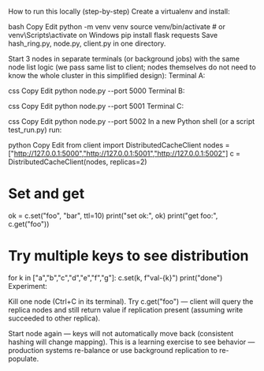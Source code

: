 How to run this locally (step-by-step)
Create a virtualenv and install:

bash
Copy
Edit
python -m venv venv
source venv/bin/activate    # or venv\Scripts\activate on Windows
pip install flask requests
Save hash_ring.py, node.py, client.py in one directory.

Start 3 nodes in separate terminals (or background jobs) with the same node list logic (we pass same list to client; nodes themselves do not need to know the whole cluster in this simplified design):
Terminal A:

css
Copy
Edit
python node.py --port 5000
Terminal B:

css
Copy
Edit
python node.py --port 5001
Terminal C:

css
Copy
Edit
python node.py --port 5002
In a new Python shell (or a script test_run.py) run:

python
Copy
Edit
from client import DistributedCacheClient
nodes = ["http://127.0.0.1:5000","http://127.0.0.1:5001","http://127.0.0.1:5002"]
c = DistributedCacheClient(nodes, replicas=2)

# Set and get
ok = c.set("foo", "bar", ttl=10)
print("set ok:", ok)
print("get foo:", c.get("foo"))

# Try multiple keys to see distribution
for k in ["a","b","c","d","e","f","g"]:
    c.set(k, f"val-{k}")
print("done")
Experiment:

Kill one node (Ctrl+C in its terminal). Try c.get("foo") — client will query the replica nodes and still return value if replication present (assuming write succeeded to other replica).

Start node again — keys will not automatically move back (consistent hashing will change mapping). This is a learning exercise to see behavior — production systems re-balance or use background replication to re-populate.

